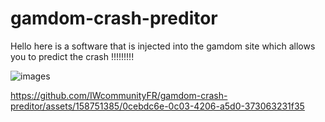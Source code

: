 # gamdom-crash-preditor
Hello here is a software that is injected into the gamdom site which allows you to predict the crash !!!!!!!!!


![images](https://github.com/IWcommunityFR/stake-crash-preditor/assets/158751385/2e87b9b6-e86e-4bfd-bf00-e7740dbd2216)


https://github.com/IWcommunityFR/gamdom-crash-preditor/assets/158751385/0cebdc6e-0c03-4206-a5d0-373063231f35

